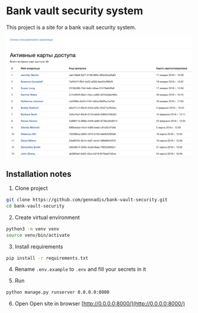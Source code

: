 # Bank vault security system

This project is a site for a bank vault security system.

![Screenshot](Screenshot.png)

## Installation notes
1. Clone project
```bash
git clone https://github.com/gennadis/bank-vault-security.git
cd bank-vault-security
```

2. Create virtual environment
```bash
python3 -m venv venv
source venv/bin/activate
```

3. Install requirements
```bash
pip install -r requirements.txt
```
4. Rename `.env.example` to `.env` and fill your secrets in it

5. Run
```bash
python manage.py runserver 0.0.0.0:8000
```

6. Open
Open site in browser [http://0.0.0.0:8000/](http://0.0.0.0:8000/)

